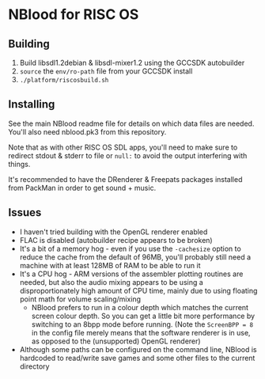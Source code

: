 # NBlood for RISC OS

## Building
1. Build libsdl1.2debian & libsdl-mixer1.2 using the GCCSDK autobuilder
2. `source` the `env/ro-path` file from your GCCSDK install
3. `./platform/riscosbuild.sh`

## Installing
See the main NBlood readme file for details on which data files are needed. You'll also need nblood.pk3 from this repository.

Note that as with other RISC OS SDL apps, you'll need to make sure to redirect stdout & stderr to file or `null:` to avoid the output interfering with things.

It's recommended to have the DRenderer & Freepats packages installed from PackMan in order to get sound + music.

## Issues

* I haven't tried building with the OpenGL renderer enabled
* FLAC is disabled (autobuilder recipe appears to be broken)
* It's a bit of a memory hog - even if you use the `-cachesize` option to reduce the cache from the default of 96MB, you'll probably still need a machine with at least 128MB of RAM to be able to run it
* It's a CPU hog - ARM versions of the assembler plotting routines are needed, but also the audio mixing appears to be using a disproportionately high amount of CPU time, mainly due to using floating point math for volume scaling/mixing
  * NBlood prefers to run in a colour depth which matches the current screen colour depth. So you can get a little bit more performance by switching to an 8bpp mode before running. (Note the `ScreenBPP = 8` in the config file merely means that the software renderer is in use, as opposed to the (unsupported) OpenGL renderer)
* Although some paths can be configured on the command line, NBlood is hardcoded to read/write save games and some other files to the current directory
